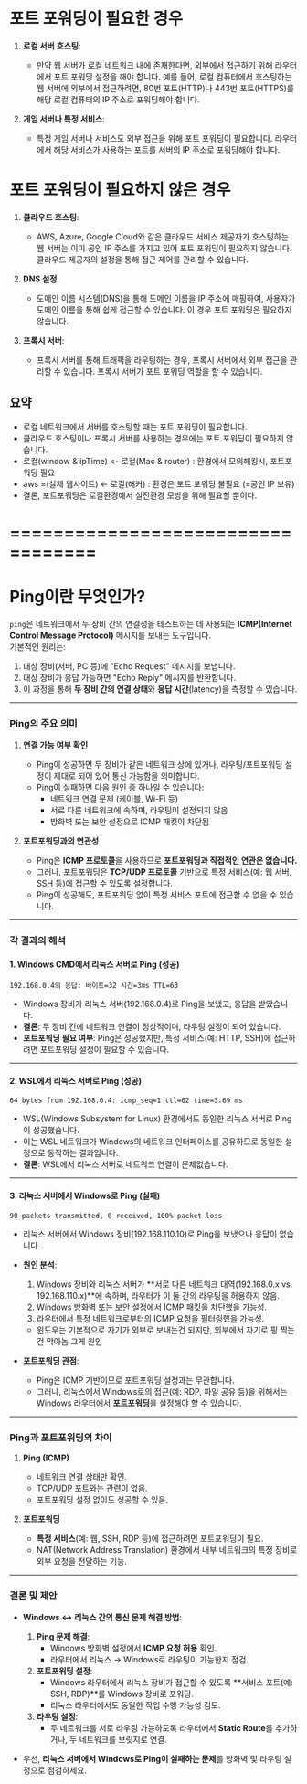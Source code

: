 

# 포트 포워딩이 필요한 경우
1. **로컬 서버 호스팅**:
    - 만약 웹 서버가 로컬 네트워크 내에 존재한다면, 외부에서 접근하기 위해 라우터에서 포트 포워딩 설정을 해야 합니다. 예를 들어, 로컬 컴퓨터에서 호스팅하는 웹 서버에 외부에서 접근하려면, 80번 포트(HTTP)나 443번 포트(HTTPS)를 해당 로컬 컴퓨터의 IP 주소로 포워딩해야 합니다.

2. **게임 서버나 특정 서비스**:
    - 특정 게임 서버나 서비스도 외부 접근을 위해 포트 포워딩이 필요합니다. 라우터에서 해당 서비스가 사용하는 포트를 서버의 IP 주소로 포워딩해야 합니다.

# 포트 포워딩이 필요하지 않은 경우
1. **클라우드 호스팅**:
    - AWS, Azure, Google Cloud와 같은 클라우드 서비스 제공자가 호스팅하는 웹 서버는 이미 공인 IP 주소를 가지고 있어 포트 포워딩이 필요하지 않습니다. 클라우드 제공자의 설정을 통해 접근 제어를 관리할 수 있습니다.

2. **DNS 설정**:
    - 도메인 이름 시스템(DNS)을 통해 도메인 이름을 IP 주소에 매핑하여, 사용자가 도메인 이름을 통해 쉽게 접근할 수 있습니다. 이 경우 포트 포워딩은 필요하지 않습니다.

3. **프록시 서버**:
    - 프록시 서버를 통해 트래픽을 라우팅하는 경우, 프록시 서버에서 외부 접근을 관리할 수 있습니다. 프록시 서버가 포트 포워딩 역할을 할 수 있습니다.

## 요약
- 로컬 네트워크에서 서버를 호스팅할 때는 포트 포워딩이 필요합니다.
- 클라우드 호스팅이나 프록시 서버를 사용하는 경우에는 포트 포워딩이 필요하지 않습니다.
- 로컬(window & ipTime) <- 로컬(Mac & router) : 환경에서 모의해킹시, 포트포워딩 필요
- aws =(실제 웹사이트) <- 로컬(해커) : 환경은 포트 포워딩 불필요 (=공인 IP 보유)
- 결론, 포트포워딩은 로컬환경에서 실전환경 모방을 위해 필요할 뿐이다.

# ================================== #


# **Ping이란 무엇인가?**

`ping`은 네트워크에서 두 장비 간의 연결성을 테스트하는 데 사용되는 **ICMP(Internet Control Message Protocol)** 메시지를 보내는 도구입니다.  
기본적인 원리는:
1. 대상 장비(서버, PC 등)에 "Echo Request" 메시지를 보냅니다.
2. 대상 장비가 응답 가능하면 "Echo Reply" 메시지를 반환합니다.
3. 이 과정을 통해 **두 장비 간의 연결 상태**와 **응답 시간**(latency)을 측정할 수 있습니다.

---

### **Ping의 주요 의미**
1. **연결 가능 여부 확인**  
   - Ping이 성공하면 두 장비가 같은 네트워크 상에 있거나, 라우팅/포트포워딩 설정이 제대로 되어 있어 통신 가능함을 의미합니다.
   - Ping이 실패하면 다음 원인 중 하나일 수 있습니다:
     - 네트워크 연결 문제 (케이블, Wi-Fi 등)
     - 서로 다른 네트워크에 속하며, 라우팅이 설정되지 않음
     - 방화벽 또는 보안 설정으로 ICMP 패킷이 차단됨

2. **포트포워딩과의 연관성**
   - Ping은 **ICMP 프로토콜**을 사용하므로 **포트포워딩과 직접적인 연관은 없습니다.**
   - 그러나, 포트포워딩은 **TCP/UDP 프로토콜** 기반으로 특정 서비스(예: 웹 서버, SSH 등)에 접근할 수 있도록 설정합니다.
   - Ping이 성공해도, 포트포워딩 없이 특정 서비스 포트에 접근할 수 없을 수 있습니다.

---

### **각 결과의 해석**

#### **1. Windows CMD에서 리눅스 서버로 Ping (성공)**
```plaintext
192.168.0.4의 응답: 바이트=32 시간=3ms TTL=63
```
- Windows 장비가 리눅스 서버(192.168.0.4)로 Ping을 보냈고, 응답을 받았습니다.
- **결론**: 두 장비 간에 네트워크 연결이 정상적이며, 라우팅 설정이 되어 있습니다.
- **포트포워딩 필요 여부**: Ping은 성공했지만, 특정 서비스(예: HTTP, SSH)에 접근하려면 포트포워딩 설정이 필요할 수 있습니다.

---

#### **2. WSL에서 리눅스 서버로 Ping (성공)**
```plaintext
64 bytes from 192.168.0.4: icmp_seq=1 ttl=62 time=3.69 ms
```
- WSL(Windows Subsystem for Linux) 환경에서도 동일한 리눅스 서버로 Ping이 성공했습니다.
- 이는 WSL 네트워크가 Windows의 네트워크 인터페이스를 공유하므로 동일한 설정으로 동작하는 결과입니다.
- **결론**: WSL에서 리눅스 서버로 네트워크 연결이 문제없습니다.

---

#### **3. 리눅스 서버에서 Windows로 Ping (실패)**
```plaintext
90 packets transmitted, 0 received, 100% packet loss
```
- 리눅스 서버에서 Windows 장비(192.168.110.10)로 Ping을 보냈으나 응답이 없습니다.
- **원인 분석**:
    1. Windows 장비와 리눅스 서버가 **서로 다른 네트워크 대역(192.168.0.x vs. 192.168.110.x)**에 속하며, 라우터가 이 둘 간의 라우팅을 허용하지 않음.
    2. Windows 방화벽 또는 보안 설정에서 ICMP 패킷을 차단했을 가능성.
    3. 라우터에서 특정 네트워크로부터의 ICMP 요청을 필터링했을 가능성.
  * 윈도우는 기본적으로 자기가 외부로 보내는건 되지만, 외부에서 자기로 핑 찍는건 막아놈 그게 원인

- **포트포워딩 관점**:
    - Ping은 ICMP 기반이므로 포트포워딩 설정과는 무관합니다.
    - 그러나, 리눅스에서 Windows로의 접근(예: RDP, 파일 공유 등)을 위해서는 Windows 라우터에서 **포트포워딩**을 설정해야 할 수 있습니다.

---

### **Ping과 포트포워딩의 차이**
1. **Ping (ICMP)**
    - 네트워크 연결 상태만 확인.
    - TCP/UDP 포트와는 관련이 없음.
    - 포트포워딩 설정 없이도 성공할 수 있음.

2. **포트포워딩**
    - **특정 서비스**(예: 웹, SSH, RDP 등)에 접근하려면 포트포워딩이 필요.
    - NAT(Network Address Translation) 환경에서 내부 네트워크의 특정 장비로 외부 요청을 전달하는 기능.

---

### **결론 및 제안**
- **Windows ↔ 리눅스 간의 통신 문제 해결 방법**:
    1. **Ping 문제 해결**:
        - Windows 방화벽 설정에서 **ICMP 요청 허용** 확인.
        - 라우터에서 리눅스 → Windows로 라우팅이 가능한지 점검.
    2. **포트포워딩 설정**:
        - Windows 라우터에서 리눅스 장비가 접근할 수 있도록 **서비스 포트(예: SSH, RDP)**를 Windows 장비로 포워딩.
        - 리눅스 라우터에서도 동일한 작업 수행 가능성 검토.
    3. **라우팅 설정**:
        - 두 네트워크를 서로 라우팅 가능하도록 라우터에서 **Static Route**를 추가하거나, 두 네트워크를 브릿지로 연결.

- 우선, **리눅스 서버에서 Windows로 Ping이 실패하는 문제**를 방화벽 및 라우팅 설정으로 점검하세요.




